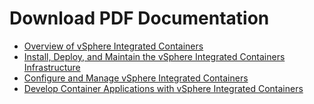 # Download PDF Documentation #

- <a href="./pdf/vic_12_overview.pdf" target="_blank">Overview of vSphere Integrated Containers</a>
- <a href="./pdf/vic_12_vsphere_admin.pdf" target="_blank">Install, Deploy, and Maintain the vSphere Integrated Containers Infrastructure</a>
- <a href="./pdf/vic_12_cloud_admin.pdf" target="_blank">Configure and Manage vSphere Integrated Containers</a>
- <a href="./pdf/vic_12_app_dev.pdf" target="_blank">Develop Container Applications with vSphere Integrated Containers</a>